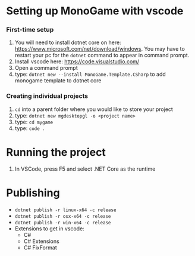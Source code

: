 # Setting up MonoGame with vscode

### First-time setup
1. You will need to install dotnet core on here: https://www.microsoft.com/net/download/windows. You may have to restart your pc for the  `dotnet` command to appear in command prompt.
1. Install vscode here: https://code.visualstudio.com/
1. Open a command prompt
1. type: `dotnet new --install MonoGame.Template.CSharp` to add monogame template to dotnet core

### Creating individual projects
1. `cd` into a parent folder where you would like to store your project
1. type: `dotnet new mgdesktopgl -o <project name>`
1. type: `cd mygame`
1. type: `code .`

# Running the project
1. In VSCode, press F5 and select .NET Core as the runtime

# Publishing
- `dotnet publish -r linux-x64 -c release`
- `dotnet publish -r osx-x64 -c release`
- `dotnet publish -r win-x64 -c release`
- Extensions to get in vscode:
  - C#
  - C# Extensions
  - C# FixFormat
